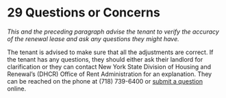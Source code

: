 # 29 Questions or Concerns
_This and the preceding paragraph advise the tenant to verify the accuracy of the renewal lease and ask any questions they might have._

The tenant is advised to make sure that all the adjustments are correct. If the tenant has any questions, they should either ask their landlord for clarification or they can contact New York State Division of Housing and Renewal’s (DHCR) Office of Rent Administration for an explanation. They can be reached on the phone at (718) 739-6400 or [submit a question](https://portal.hcr.ny.gov/app/ask) online.  